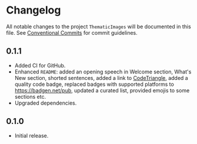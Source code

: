 # Changelog

All notable changes to the project `ThematicImages` will be documented in this file.
See [Conventional Commits](https://conventionalcommits.org) for commit guidelines.

## 0.1.1

- Added CI for GitHub.
- Enhanced `README`: added an opening speech in Welcome section, What's New section, shorted sentences, added a link to [CodeTriangle](https://codetriage.com), added a quality code badge, replaced badges with supported platforms to <https://badgen.net/pub>, updated a curated list, provided emojis to some sections etc.
- Upgraded dependencies.

## 0.1.0

- Initial release.
